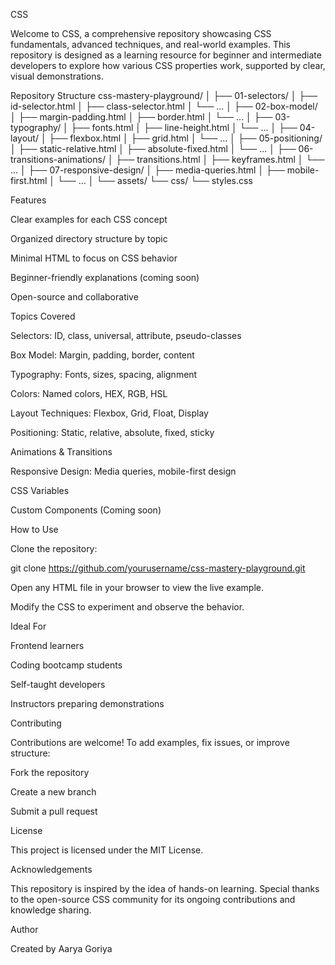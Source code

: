 CSS

Welcome to CSS, a comprehensive repository showcasing CSS fundamentals, advanced techniques, and real-world examples. This repository is designed as a learning resource for beginner and intermediate developers to explore how various CSS properties work, supported by clear, visual demonstrations.

Repository Structure
css-mastery-playground/
│
├── 01-selectors/
│   ├── id-selector.html
│   ├── class-selector.html
│   └── ...
│
├── 02-box-model/
│   ├── margin-padding.html
│   ├── border.html
│   └── ...
│
├── 03-typography/
│   ├── fonts.html
│   ├── line-height.html
│   └── ...
│
├── 04-layout/
│   ├── flexbox.html
│   ├── grid.html
│   └── ...
│
├── 05-positioning/
│   ├── static-relative.html
│   ├── absolute-fixed.html
│   └── ...
│
├── 06-transitions-animations/
│   ├── transitions.html
│   ├── keyframes.html
│   └── ...
│
├── 07-responsive-design/
│   ├── media-queries.html
│   ├── mobile-first.html
│   └── ...
│
└── assets/
    └── css/
        └── styles.css

Features

Clear examples for each CSS concept

Organized directory structure by topic

Minimal HTML to focus on CSS behavior

Beginner-friendly explanations (coming soon)

Open-source and collaborative

Topics Covered

Selectors: ID, class, universal, attribute, pseudo-classes

Box Model: Margin, padding, border, content

Typography: Fonts, sizes, spacing, alignment

Colors: Named colors, HEX, RGB, HSL

Layout Techniques: Flexbox, Grid, Float, Display

Positioning: Static, relative, absolute, fixed, sticky

Animations & Transitions

Responsive Design: Media queries, mobile-first design

CSS Variables

Custom Components (Coming soon)

How to Use

Clone the repository:

git clone https://github.com/yourusername/css-mastery-playground.git


Open any HTML file in your browser to view the live example.

Modify the CSS to experiment and observe the behavior.

Ideal For

Frontend learners

Coding bootcamp students

Self-taught developers

Instructors preparing demonstrations

Contributing

Contributions are welcome! To add examples, fix issues, or improve structure:

Fork the repository

Create a new branch

Submit a pull request

License

This project is licensed under the MIT License.

Acknowledgements

This repository is inspired by the idea of hands-on learning. Special thanks to the open-source CSS community for its ongoing contributions and knowledge sharing.

Author

Created by Aarya Goriya
